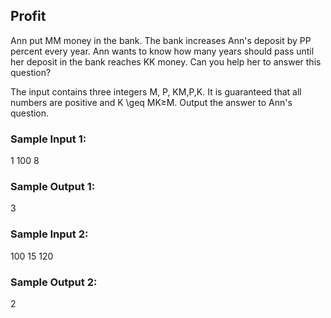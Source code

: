 ## Profit

Ann put MM money in the bank. The bank increases Ann's deposit by PP percent every year. Ann wants to know how many years should pass until her deposit in the bank reaches KK money. Can you help her to answer this question?

The input contains three integers M, P, KM,P,K. It is guaranteed that all numbers are positive and K \geq MK≥M.
Output the answer to Ann's question.

### Sample Input 1:

1 100 8
### Sample Output 1:

3
### Sample Input 2:

100 15 120
### Sample Output 2:

2